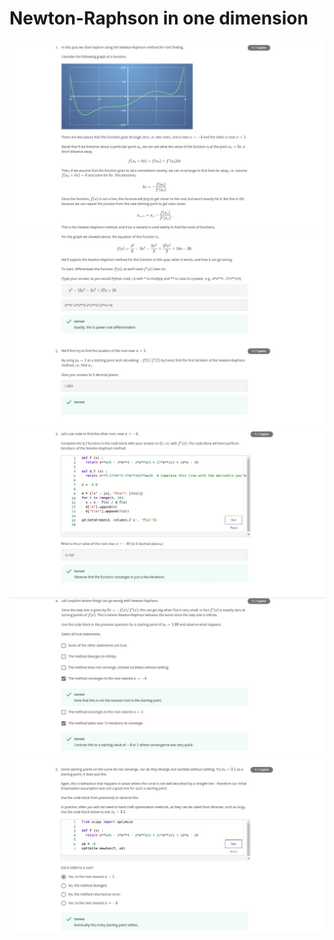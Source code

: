 # Newton-Raphson in one dimension
<img src ='../Images/Qz1_im1.jpg'>
<img src ='../Images/Qz1_im2.jpg'>
<img src ='../Images/Qz1_im3.jpg'>
<img src ='../Images/Qz1_im4.jpg'>
<img src ='../Images/Qz1_im5.jpg'>
